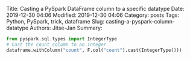 Title: Casting a PySpark DataFrame column to a specific datatype
Date: 2019-12-30 04:06
Modified: 2019-12-30 04:06
Category: posts
Tags: Python, PySpark, trick, dataframe
Slug: casting-a-pyspark-column-datatype
Authors: Jitse-Jan
Summary: 


```python
from pyspark.sql.types import IntegerType
# Cast the count column to an integer
dataframe.withColumn("count", F.col("count").cast(IntegerType()))
```